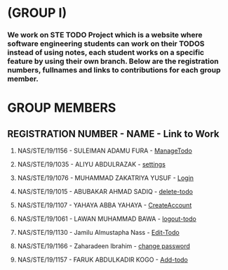 # (GROUP I)

### We work on STE TODO Project which is a website where software engineering students can work on their TODOS instead of using notes, each student works on a specific feature by using their own branch. Below are the registration numbers, fullnames and links to contributions for each group member.

# GROUP MEMBERS

## REGISTRATION NUMBER - NAME - Link to Work

1. NAS/STE/19/1156 - SULEIMAN ADAMU FURA - [ManageTodo](https://github.com/adamufura/group-i-ste-todo/tree/manage-todo-branch)

2. NAS/STE/19/1035 - ALIYU ABDULRAZAK -  [settings](https://github.com/adamufura/group-i-ste-todo/tree/main/settings)

3. NAS/STE/19/1076 - MUHAMMAD ZAKATRIYA YUSUF - [Login](https://github.com/adamufura/group-i-ste-todo/tree/main/Login)

4. NAS/STE/19/1015 - ABUBAKAR AHMAD SADIQ - [delete-todo](https://github.com/adamufura/group-i-ste-todo/tree/main/delete-todo)

5. NAS/STE/19/1107 - YAHAYA ABBA YAHAYA - [CreateAccount](https://github.com/adamufura/group-i-ste-todo/tree/main/CreateAccount)

6. NAS/STE/19/1061 - LAWAN MUHAMMAD BAWA - [logout-todo](https://github.com/adamufura/group-i-ste-todo/tree/main/logout-todo)

7. NAS/STE/19/1130 - Jamilu Almustapha Nass - [Edit-Todo](https://github.com/adamufura/group-i-ste-todo/tree/main/Edit-todo)

8. NAS/STE/19/1166 - Zaharadeen Ibrahim - [change password](https://github.com/adamufura/group-i-ste-todo/tree/main/change%20password)

9. NAS/STE/19/1157 - FARUK ABDULKADIR KOGO  - [Add-todo](https://github.com/adamufura/group-i-ste-todo/tree/main/Add-todo)
